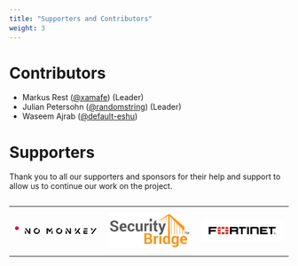 ```yaml
---
title: "Supporters and Contributors"
weight: 3
---
```


# Contributors
- Markus Rest ([@xamafe](https://github.com/xamafe)) (Leader)
- Julian Petersohn ([@randomstring](https://github.com/randomstring)) (Leader)
- Waseem Ajrab ([@default-eshu](https://github.com/default-eshu))

# Supporters
Thank you to all our supporters and sponsors for their help and support to allow us to continue our work on the project.

<div style="text-align: center;">
  <table style="border: none; display: inline-block;">
    <tr>
      <td style="border: none; padding: 10px;">
        <a href="https://www.no-monkey.com">
          <img src="no_monkey.png" width="250" alt="NO MONKEY">
        </a>
      </td>
      <td style="border: none; padding: 10px;">
        <a href="https://www.securitybridge.com/">
          <img src="securitybridge.png" width="250" alt="SecurityBridge">
        </a>
      </td>
      <td style="border: none; padding: 10px;">
        <a href="https://fortinet.com/">
          <img src="fortinet.png" width="250" alt="Fortinet">
        </a>
      </td>
    </tr>
  </table>
</div>
